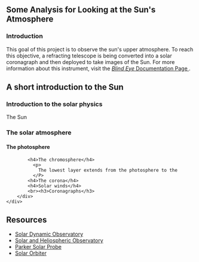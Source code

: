 <a id="top"></a>
<div id="intro">
    <div class="collapsible">
        <div class="collapsible-header">
            <h2>Some Analysis for Looking at the Sun's Atmosphere</h2>
        </div>
        <div class="panel">
            <h3>Introduction</h3>
            This goal of this project is to observe the sun's upper atmosphere. To reach this objective, a refracting telescope is being converted into a solar coronagraph and then deployed to take images of the Sun. For more information about this instrument, visit the
            <a href='https://pharaohcola13.github.io/salsa/blind_eye'>
              <i>
                Blind Eye
              </i>
              Documentation Page
            </a>.
        </div>
    </div>
</div>        
<div id="intro_sun">
    <div class="collapsible">
        <div class="collapsible-header">
                <h2>A short introduction to the Sun</h2>
        </div>
        <div class="panel">
            <h3>Introduction to the solar physics</h3>
            The Sun
            <br><h3>The solar atmosphere</h3>
            <h4>The photosphere</h4>

            <h4>The chromosphere</h4>
              <p>
                The lowest layer extends from the photosphere to the 
              </P>
            <h4>The corona</h4>
            <h4>Solar winds</h4>
            <br><h3>Coronagraphs</h3>
        </div>
    </div>
</div>
<div id="resources">
    <div class="collapsible">
        <div class="collapsible-header">
            <h2>Resources</h2>
        </div>
        <div class="panel">
            <ul>
                <li>
                  <a href="https://sdo.gsfc.nasa.gov/" target="_blank">
                    Solar Dynamic Observatory
                  </a>
                </li>
                <li>
                  <a href="https://sohowww.nascom.nasa.gov/" target="_blank">
                    Solar and Heliospheric Observatory
                  </a>
                </li>
                <li>
                  <a href="http://parkersolarprobe.jhuapl.edu/" target="_blank">
                    Parker Solar Probe
                  </a>
                </li>
                <li>
                  <a href="https://www.esa.int/Science_Exploration/Space_Science/Solar_Orbiter" target="_blank">
                    Solar Orbiter
                  </a>
                </li>
            </ul>
        </div>
    </div>
</div>
